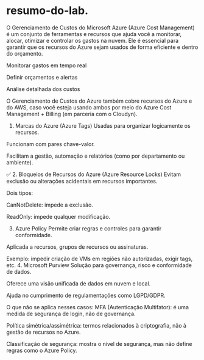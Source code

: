 # resumo-do-lab. 

   O Gerenciamento de Custos do Microsoft Azure (Azure Cost Management)
 é um conjunto de ferramentas e recursos que ajuda você a monitorar, alocar, otimizar e controlar os gastos na nuvem. Ele é essencial para garantir que os recursos do Azure sejam usados de forma eficiente e dentro do orçamento.


Monitorar gastos em tempo real

Definir orçamentos e alertas

Análise detalhada dos custos

O Gerenciamento de Custos do Azure também cobre recursos do Azure e do AWS, caso você esteja usando ambos por meio do Azure Cost Management + Billing (em parceria com o Cloudyn).


1. Marcas do Azure (Azure Tags)
Usadas para organizar logicamente os recursos.

Funcionam com pares chave-valor.

Facilitam a gestão, automação e relatórios (como por departamento ou ambiente).

✅ 2. Bloqueios de Recursos do Azure (Azure Resource Locks)
Evitam exclusão ou alterações acidentais em recursos importantes.

Dois tipos:

CanNotDelete: impede a exclusão.

ReadOnly: impede qualquer modificação.

3. Azure Policy
Permite criar regras e controles para garantir conformidade.

Aplicada a recursos, grupos de recursos ou assinaturas.

Exemplo: impedir criação de VMs em regiões não autorizadas, exigir tags, etc.
 4. Microsoft Purview
Solução para governança, risco e conformidade de dados.

Oferece uma visão unificada de dados em nuvem e local.

Ajuda no cumprimento de regulamentações como LGPD/GDPR.

O que não se aplica nesses casos:
MFA (Autenticação Multifator): é uma medida de segurança de login, não de governança.

Política simétrica/assimétrica: termos relacionados à criptografia, não à gestão de recursos no Azure.

Classificação de segurança: mostra o nível de segurança, mas não define regras como o Azure Policy.
